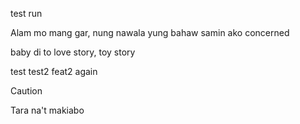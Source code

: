 test run

Alam mo mang gar, nung nawala yung bahaw samin ako concerned

baby di to love story, toy story

test
test2
feat2 again

> [!CAUTION]
> Tara na't makiabo